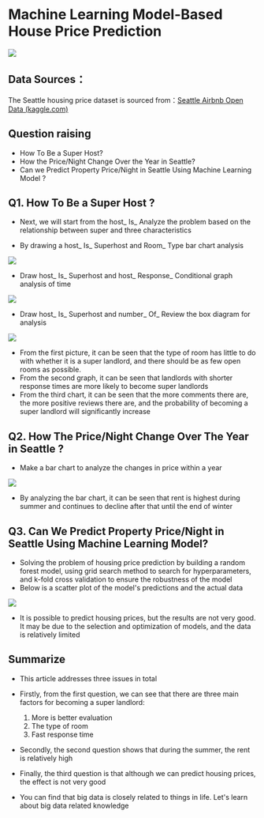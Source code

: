 # Machine Learning Model-Based House Price Prediction 

<img src="./image/1.png">

## Data Sources：

The Seattle housing price dataset is sourced from：[Seattle Airbnb Open Data (kaggle.com)](https://www.kaggle.com/datasets/airbnb/seattle/data)

## Question raising

* How To Be a Super Host?
* How the Price/Night Change Over the Year in Seattle?
* Can we Predict Property Price/Night in Seattle Using Machine Learning Model ?

## Q1. How To Be a Super Host ?

* Next, we will start from the host_ Is_ Analyze the problem based on the relationship between super and three characteristics

* By drawing a host_ Is_ Superhost and Room_ Type bar chart analysis

<img src='./image/2.png'>

* Draw host_ Is_ Superhost and host_ Response_ Conditional graph analysis of time

<img src='./image/3.png'>

* Draw host_ Is_ Superhost and number_ Of_ Review the box diagram for analysis

<img src='./image/4.png'>

* From the first picture, it can be seen that the type of room has little to do with whether it is a super landlord, and there should be as few open rooms as possible.
* From the second graph, it can be seen that landlords with shorter response times are more likely to become super landlords
* From the third chart, it can be seen that the more comments there are, the more positive reviews there are, and the probability of becoming a super landlord will significantly increase

## Q2. How The Price/Night Change Over The Year in Seattle ?

* Make a bar chart to analyze the changes in price within a year

<img src='./image/5.png'>

* By analyzing the bar chart, it can be seen that rent is highest during summer and continues to decline after that until the end of winter



## Q3. Can We Predict Property Price/Night in Seattle Using Machine Learning Model?

* Solving the problem of housing price prediction by building a random forest model, using grid search method to search for hyperparameters, and k-fold cross validation to ensure the robustness of the model
* Below is a scatter plot of the model's predictions and the actual data

<img src='./image/6.png'>

* It is possible to predict housing prices, but the results are not very good. It may be due to the selection and optimization of models, and the data is relatively limited

## Summarize

* This article addresses three issues in total

* Firstly, from the first question, we can see that there are three main factors for becoming a super landlord:
  1. More is better evaluation
  2. The type of room
  3. Fast response time
* Secondly, the second question shows that during the summer, the rent is relatively high
* Finally, the third question is that although we can predict housing prices, the effect is not very good
* You can find that big data is closely related to things in life. Let's learn about big data related knowledge
